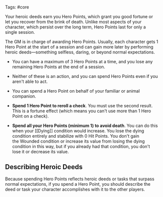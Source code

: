 Tags: #core

Your heroic deeds earn you Hero Points, which grant you good fortune or let you recover from the brink of death. Unlike most aspects of your character, which persist over the long term, Hero Points last for only a single session.  
  
The GM is in charge of awarding Hero Points. Usually, each character gets 1 Hero Point at the start of a session and can gain more later by performing heroic deeds—something selfless, daring, or beyond normal expectations.

- You can have a maximum of 3 Hero Points at a time, and you lose any remaining Hero Points at the end of a session. 
 - Neither of these is an action, and you can spend Hero Points even if you aren't able to act.
 - You can spend a Hero Point on behalf of your familiar or animal companion.  
   
- **Spend 1 Hero Point to reroll a check**. You must use the second result. This is a fortune effect (which means you can't use more than 1 Hero Point on a check).
- **Spend all your Hero Points (minimum 1) to avoid death**. You can do this when your [[Dying]] condition would increase. You lose the dying condition entirely and stabilize with 0 Hit Points. You don't gain the Wounded condition or increase its value from losing the dying condition in this way, but if you already had that condition, you don't lose it or decrease its value.

## Describing Heroic Deeds

Because spending Hero Points reflects heroic deeds or tasks that surpass normal expectations, if you spend a Hero Point, you should describe the deed or task your character accomplishes with it to the other players. 